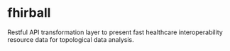 # fhirball
Restful API transformation layer to present fast healthcare interoperability resource data for topological data analysis.

